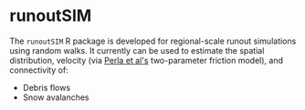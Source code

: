 # runoutSIM
The `runoutSIM` R package is developed for regional-scale runout simulations using random walks. It currently can be used to estimate the spatial distribution, velocity (via [Perla et al's](https://www.cambridge.org/core/journals/journal-of-glaciology/article/twoparameter-model-of-snowavalanche-motion/B87923FFC6ADAF61B0079EEBCBD96F19) two-parameter friction model), and connectivity of:
* Debris flows
* Snow avalanches
